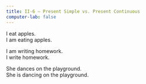 ```yaml
---
title: II-6 — Present Simple vs. Present Continuous
computer-lab: false
---
```


I eat apples.  
I am eating apples.

I am writing homework.  
I write homework.

She dances on the playground.  
She is dancing on the playground.

